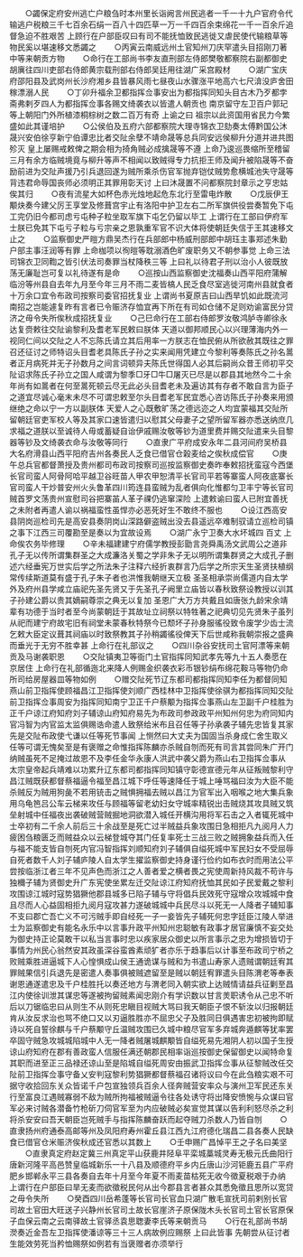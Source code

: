 <!-- { "loadSidebar": true } -->
　　○蠲保定府安州逃亡户粮刍时本州里长诣阙言州民逃者一千一十九户官府令代输逃户税粮三千七百余石绢一百八十四匹草一万一千四百余束绵花一千一百余斤追督急迫不胜艰苦  上顾行在户部臣叹曰有司不能抚恤致民逃徙又虐民使代输粮草等物民奚以堪速移文悉蠲之
　　○丙寅云南威远州土官知州刀庆罕遣头目招刚刀著中等来朝贡方物
　　○命行在工部尚书李友直刑部左侍郎樊敬都察院右副都御史胡廙往四川吏部右侍郎黄宗载刑部右侍郎吴廷用往湖广采宫殿材
　　○湖广宝庆府邵阳县及武岗州长沙府湘乡县皆暴风雨七昼夜山水骤涨平地高六七尺渰没庐舍田稼漂溺人民
　　○丁卯升福余卫都指挥佥事安出为都指挥同知头目古木乃歹都孛斋弗剌歹四人为都指挥佥事各赐文绮袭衣以皆遣人朝贡也  南京留守左卫百户郭玘等上朝阳门外所植漆桐棕树之数二百万有奇  上谕之曰  祖宗以此资国用省民力今繁盛如此其谨培护
　　○公侯伯及五府六部都察院大理寺锦衣卫劾奏太傅黔国公沐晟兴安伯徐亨新宁伯谭忠比者交阯余孽不靖命晟等总兵同安远侯柳升分道并进共图殄灭  皇上屡赐戒敕俾之期会相为掎角贼必成擒晟等不遵  上命乃逡巡畏缩所至稽留三月有余方临贼境竟与柳升等声不相闻以致贼得专力抗拒王师及闻升被陷晟等不奋励前进为交阯声援乃引兵退回遂为贼所乘杀伤官军抛弃铠仗贼势愈横城池失守晟等背违君命辱国丧师必须明正其罪用彰天讨  上曰沐晟置不问都察院封章示之亨忠姑俟其归
　　○夜有流星大如杯色赤光烛地起危东北行至雷电炸散
　　○戊辰伊王颙炔奏今建父厉王享堂及修葺宫宇止有洛阳中护卫左右二所军旗供役尝奏暂免下屯工完仍旧今都司虑亏屯种子粒坐取军旗下屯乞仍留以毕工  上谓行在工部曰伊府军士朕已免其下屯亏子粒与亏宗亲之恩孰重军官不识大体将使朝廷失信于王其速移文止之
　　○监察御史严暟方鼎吴杰行在兵部郎中杨威刑部郎中胡珏主事郑述朱勤户部主事汪润等有罪  上命枷项以徇暟等耽溺酒色旷废职务又不朝参事觉  上命三法司锦衣卫同鞫之皆引伏法司奏罪当杖降秩三等  上曰礼以待君子刑以治小人彼既放荡无廉耻岂可复以礼待遂有是命
　　○巡按山西监察御史沈福奏山西平阳府蒲解临汾等州县自去年九月至今年三月不雨二麦皆槁人民乏食尽室逃徙河南州县就食者十万余口宜令布政司按察司委官招抚复业  上谓尚书夏原吉曰山西旱饥如此既流河南招之岂能遽复昨有言者已令赈济存恤宜再下所在有司如仓储不足则劝谕富民分贷济之毋令失所俟秋成招抚复业
　　○己巳命行在工部右侍郎罗汝敬鸿胪寺卿徐永达复赍敕往交阯谕黎利及耆老军民敕曰朕体  天道以御邦顺民心以兴理薄海内外一视同仁间以交阯之人不忘陈氏请立其后用率一方朕志在恤民俯从所欲赦其既往之罪召还征讨之师特诏头目耆老具陈氏子孙之实来闻用凭建立今黎利等奏陈氏之孙名暠者正月病死并无子孙数月之间言词顿异夫陈氏世得国人必其后嗣尚众昔王师初平交阯诏求陈氏子孙立之国人咸谓为黎季□牙□牛□屠灭已尽是以郡县其地然今二十余年尚有如暠者在何至暠死顿云尽无此必头目耆老未及遍访其有存者不敢自言为臣子之道宜尽诚心毫末未尽不可谓忠敕至尔头目耆老军民宜悉心咨访陈氏子孙奏来用颁继绝之命以宁一方以副朕体  天爱人之心既敷旷荡之德远迩之人均宜蒙福其交阯所留朝廷官吏军校人等及其家口速皆遣归以慰其父母妻子之望所留军器亦悉送纳庶几求福之道朕以至诚待人毋或蓄疑自诒伊戚赐汝敬等钞为道里费并赐交阯遣来头目黎器等钞及文绮袭衣命与汝敬等同行
　　○直隶广平府成安永年二县河间府吴桥县大名府滑县山西平阳府吉州各奏民人乏食已借官仓榖麦给之俟秋成偿官
　　○庚午总兵官都督萧授及贵州都司布政司按察司巡按监察御史奏昨奉敕招抚蛮寇今西堡长官司蛮人阿骨阿哈平越卫谷旺苗人甲农甲恕清平长官司平若等寨蛮人阿夜底寨长官司蛮人干炒普安州火头鲁革四川筠连县蛮贼为乱者俱向化惟都匀卫丰宁等长官司贼首罗文荡贵州宣慰司谷把寨苖人革子祼仍逃窜深险  上遣敕谕曰蛮人已附宜善抚之未附者再遣人谕以祸福蛮性虽悍亦必恶死好生不敢终不服也
　　○设江西高安县阴岗巡检司先是高安县奏阴岗山深路僻盗贼出没去县遥远卒难制驭请立巡检司镇之事下江西三司覆勘至是奏以为宜故设焉
　　○湖广永宁卫奏大水坏城四  百丈  上命俟农务毕修理
　　○辛未福建建宁府儒学教授彭勖言尧舜禹汤文武周公之道非孔子无以传所谓集群圣之大成濂洛关蜀之学非朱子无以明所谓集群贤之大成孔子删述六经垂宪万世实后学之所法朱子注释六经折衷群言乃后学之所宗天生圣贤扶植纲常传续斯道莫有盛于孔子朱子者也洪惟我朝继天立极  圣圣相承崇尚儒道内自太学外及府州县学咸立庙祀先圣先贤又于先圣孔子阙里立庙皆以春秋致祭设教授以训其子孙建公爵以贵其嫡嗣尊崇之典无以复加  圣恩广大万方共戴且如唐张九龄宋余靖辈有功德于当时者至今尚蒙朝廷于其故址立祠祭以特牲著之祀典切见先贤朱子虽列从祀而建宁府故宅旧有祠堂未蒙春秋特祭今已颓坏子孙身服徭役致令废学少齿士流乞敕大臣定议葺其祠庙以时致祭教其子孙稍蠲徭役俾天下后世咸称我朝崇报之盛典而垂光于无穷不胜幸甚  上命行在礼部议之
　　○四川杂谷安抚司土官阿漂等来朝贡及马谢袭职恩
　　○交阯镇夷卫等衙门土官指挥同知武孝先等九十五人奏愿在京居住  上命行在礼部循迤北来降人例赐金织袭衣彩币银钞绢布绵花鞍马等物仍命所司给房屋器皿等物如例
　　○赠交阯死节辽东都司都指挥同知李任为都督同知燕山前卫指挥使顾福昌江卫指挥使刘顺广西桂林中卫指挥使徐骐为都指挥同知交阯前卫指挥佥事周安为指挥同知南宁卫正千户蔡颙为指挥佥事燕山左卫副千户桂胜为正千户谅江府知府刘子辅谅山府知府易先为布政司参政政平州知州何忠为府同知内官冯智为内官监太监俱赐诰命遣人致祭给米布且召任等子孙承袭子辅先忠皆复其家先是交阯布政使弋谦以任等死节事闻  上恻然曰大丈夫为国固当杀身成仁舍生取义任等可谓无愧矣至是有褒赠之命惟指挥陈麟亦杀贼自刎而死有司言其尝同朱广开门纳贼虽死不足掩过故恩不及李任金华永康人洪武中袭父爵为燕山右卫指挥佥事从  太宗皇帝起兵靖难以功累升辽东都司都指挥同知镇守彰德宣德元年从征叛贼黎利守昌江贼既获都督蔡福逼令福至昌江城下呼任等速降任于城上唾骂福曰汝为大臣不能杀贼反为贼用狗彘不若用铳击之贼惧拥福去贼以昌江为官军出入咽喉之地大集兵象用乌龟笆吕公车云梯来攻任与顾福等留老幼妇女守城率精锐出击贼烧其攻具贼又筑垒射城中任福夜出袭破贼营贼掘地洞欲潜入城任开横沟用将军石击之入者辄死城中士卒初有二千余人前后三十余战至是死亡过半贼益兵象攻围日急相拒凡九阅月人力疲困刍粮匮乏而贼益众以云梯登城夺其门任复率死士三战三败之贼拥象益兵而入任与福不能支皆自刎死内官冯智指挥刘顺知府刘子辅俱自缢死城中军民妇女不受屈辱自死者数千人刘子辅庐陵人自太学生擢监察御史持身谨行俭约如布衣时而用法公平尝按临浙江者三年不见声色而浙江之人善者爱之横者畏之宪使周新持风裁不苟许与独穪子辅为贤御史升广东宪使坐累左迁交阯谅江府知府抚恤其民如子民爱戴之黎利攻围谅江城时寇势猖獗他郡县城多已陷子辅与守将倡兵民效死守寇增众攻城城中食且尽而人心益固相拒九阅月寇攻甚力遂破城城中兵民尽斗以死无一人降者子辅知事不支曰郡亡吾亡义不可污贼手即自经死一子一妾皆先子辅死何忠字廷臣江陵人举进士为监察御史有能名永乐中以言事升政平州知州忠聪敏有政事才居官廉慎不妄交处为御史持正论莫敢干以私当言事时忠以疾家居众御史以所言事示之忠为增损皆切于事情为州民心翁然安其政虽深谷蛮酋素顽犷者亦乐于趋事后以计事至布政司宁桥之败贼乘胜进逼城下人心惶惧成山侯王通诡谋与贼和为书遣山寿家人遗贼谓朝廷宥其罪贼果信引兵退先是密遣人奏事俱被贼遮留至是贼以朝廷宥罪遣头目陈渭老等奉表谢恩通遂遣忠及千户桂胜托以奏还地方与渭老同入朝实欲上达贼情请益兵征剿至昌江内使徐训泄其谋忠等遂被拘留贼素闻忠刚介有学识数以甘言羙职诱令从己忠不听后以刀锯临忠曰从则生不从则死忠瞋目视贼大骂曰我天朝臣子恨不斩汝以归报朝廷肯从汝反求治也骂不绝口又以刃逼胜胜亦不屈忠父子及胜同日俱遇害忠初被拘即赋诗以死自誓徐麒与千户蔡颙守丘温贼攻围已久城中粮尽官军多弃城奔遁麒等犹率罢卒固守贼急攻城城陷城中人无一降者贼屠城麒颙皆自缢死易先湘阴人初以国子生授谅山府知府在郡有善政蛮人信服任满还朝郡民相率诣巡按御史保留御史以闻特命复其职而进至正三品禄还谅山至是陷城自缢死周安由振武卫指挥佥事从征黎贼改任交阯前卫指挥佥事守备乂安判寇黎利势猖獗都督蔡福召诸将议曰今在此刍粮实艰不可据守收拾回东关众皆诺千户包宣独领兵百余人径奔贼营安率众与演州卫军民还东关行至富良江遇贼寡弱不敌为贼所拘福被贼逼令往各处诱守将出降安愤惋与众谋曰官军必来讨贼各潜备竹枪斫刀伺官军至为内应破贼必矣宣觉其谋以告利利怒尽杀之利将杀安安曰吾天朝臣岂死贼手与指挥陈麟奋跃而起夺贼刀杀数人乃皆自刎
　　○直隶扬州府通泰高邮等州及凤阳府寿州霍丘县江西九江府德化瑞昌二县各奏人民缺食已借官仓米赈济俟秋成还官悉以其数上
　　○壬申赐广昌悼平王之子名曰美坚
　　○直隶真定府赵定冀三州真定平山获鹿井陉阜平栾城藁城灵寿无极元氏曲阳行唐新河隆平高邑赞皇临城新乐一十八县及顺德府平乡内丘唐山沙河钜鹿五县广平府肥乡邯郸永平三县各奏自去年十月至今年夏不雨麦苗枯死无收今徵夏税艰于办纳  上谓行在户部臣曰旱无麦而欲徵税民何从出今郡县言者甚众其悉免徵且思所以宽贷之毋令失所
　　○癸酉四川岳希蓬等长官司长官血只湖广散毛宣抚司前剌别长官司故土官田大旺送子兴静州长官司土故长官崖济子原保陇木头长官司土官长官原保子血保云南之云南驿故土官驿丞袁思聦妻李氏等来朝贡马
　　○行在礼部尚书胡濙奏近金吾左卫指挥使潘谅等三十三人病故例应赐祭  上曰此皆事  先朝尝从征讨者生能效劳死当矜恤赐祭如例若有当褒赠者亦须举行
